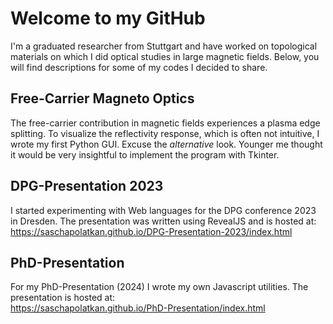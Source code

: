 # Welcome to my GitHub
I'm a graduated researcher from Stuttgart and have worked on topological materials on which I did optical studies in large magnetic fields. Below, you will find descriptions for some of my codes I decided to share.

## Free-Carrier Magneto Optics
The free-carrier contribution in magnetic fields experiences a plasma edge splitting. To visualize the reflectivity response, which is often not intuitive, I wrote my first Python GUI. Excuse the _alternative_ look. Younger me thought it would be very insightful to implement the program with Tkinter. 

## DPG-Presentation 2023
I started experimenting with Web languages for the DPG conference 2023 in Dresden. The presentation was written using RevealJS and is hosted at:  
https://saschapolatkan.github.io/DPG-Presentation-2023/index.html

## PhD-Presentation
For my PhD-Presentation (2024) I wrote my own Javascript utilities. The presentation is hosted at:  
https://saschapolatkan.github.io/PhD-Presentation/index.html

<!--
**SaschaPolatkan/SaschaPolatkan** is a ✨ _special_ ✨ repository because its `README.md` (this file) appears on your GitHub profile.

Here are some ideas to get you started:

- 🔭 I’m currently working on ...
- 🌱 I’m currently learning ...
- 👯 I’m looking to collaborate on ...
- 🤔 I’m looking for help with ...
- 💬 Ask me about ...
- 📫 How to reach me: ...
- 😄 Pronouns: ...
- ⚡ Fun fact: ...
-->
